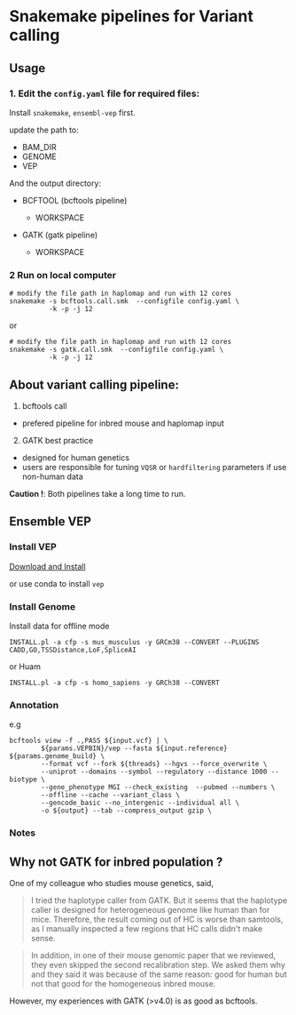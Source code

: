 # Snakemake pipelines for Variant calling

## Usage
### 1. Edit the `config.yaml` file for required files:
Install `snakemake`, `ensembl-vep` first.

update the path to:
- BAM_DIR
- GENOME
- VEP

And the output directory:
- BCFTOOL (bcftools pipeline)
  - WORKSPACE

- GATK (gatk pipeline)
  - WORKSPACE

### 2 Run on local computer
```shell
# modify the file path in haplomap and run with 12 cores
snakemake -s bcftools.call.smk  --configfile config.yaml \
          -k -p -j 12   
```

or 
```shell
# modify the file path in haplomap and run with 12 cores
snakemake -s gatk.call.smk  --configfile config.yaml \
          -k -p -j 12   
```

## About variant calling pipeline:
1. bcftools call 
  - prefered pipeline for inbred mouse and haplomap input

2. GATK best practice
  - designed for human genetics 
  - users are responsible for tuning ``VQSR`` or ``hardfiltering`` parameters if use non-human data


**Caution !**: Both pipelines take a long time to run.


## Ensemble VEP

### Install VEP

[Download and Install](https://uswest.ensembl.org/info/docs/tools/vep/script/vep_download.html)

or use conda to install `vep`

### Install Genome
Install data for offline mode
```shell
INSTALL.pl -a cfp -s mus_musculus -y GRCm38 --CONVERT --PLUGINS CADD,GO,TSSDistance,LoF,SpliceAI
```

or Huam
```shell
INSTALL.pl -a cfp -s homo_sapiens -y GRCh38 --CONVERT
```


### Annotation
e.g
```shell
bcftools view -f .,PASS ${input.vcf} | \
        ${params.VEPBIN}/vep --fasta ${input.reference} ${params.genome_build} \
        --format vcf --fork ${threads} --hgvs --force_overwrite \
        --uniprot --domains --symbol --regulatory --distance 1000 --biotype \
        --gene_phenotype MGI --check_existing  --pubmed --numbers \
        --offline --cache --variant_class \
        --gencode_basic --no_intergenic --individual all \
        -o ${output} --tab --compress_output gzip \
```

### Notes


## Why not GATK for inbred population ?

One of my colleague who studies mouse genetics, said, 

> I tried the haplotype caller from GATK. But it seems that the haplotype caller is designed for heterogeneous genome like human than for mice. Therefore, the result coming out of HC is worse than samtools, as I manually inspected a few regions that HC calls didn't make sense.

> In addition, in one of their mouse genomic paper that we reviewed, they even skipped the second recalibration step. We asked them why and they said it was because of the same reason: good for human but not that good for the homogeneous inbred mouse.


However, my experiences with GATK (>v4.0) is as good as bcftools.